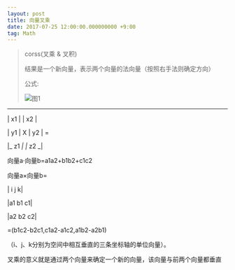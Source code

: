```yaml
---
layout: post
title: 向量叉乘
date: 2017-07-25 12:00:00.000000000 +9:00
tag: Math
---
```

>
> corss(叉乘 & 叉积)
>
> 结果是一个新向量，表示两个向量的法向量（按照右手法则确定方向）
>
> 公式: 
>
> ![图1](https://raw.githubusercontent.com/kevinfblog/kevinfblog.github.io/master/assets/blog-add/vectorcross_1.png)

 _        _      _        _
|    x1    |    |    x2    |

|    y1    | X  |    y2    | = 

|_   z1   _|    |_   z2   _|

向量a·向量b=a1a2+b1b2+c1c2 

向量a×向量b= 

| i j k| 

|a1 b1 c1| 

|a2 b2 c2|

=(b1c2-b2c1,c1a2-a1c2,a1b2-a2b1) 

（i、j、k分别为空间中相互垂直的三条坐标轴的单位向量）。

叉乘的意义就是通过两个向量来确定一个新的向量，该向量与前两个向量都垂直
